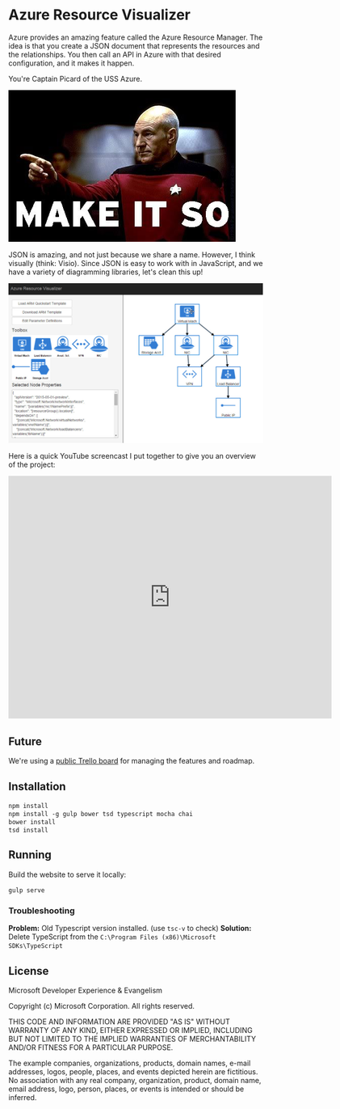 # Azure Resource Visualizer

Azure provides an amazing feature called the Azure Resource Manager. The idea is that you create a JSON document that represents the resources and the relationships. You then call an API in Azure with that desired configuration, and it makes it happen.

You're Captain Picard of the USS Azure.

![Make it So](make-it-so.jpg)

JSON is amazing, and not just because we share a name. However, I think visually (think: Visio). Since JSON is easy to work with in JavaScript, and we have a variety of diagramming libraries, let's clean this up!

![Azure Resource Manager Diagram](arm-diagram.jpg)

Here is a quick YouTube screencast I put together to give you an overview of the project:

<iframe width="640" height="480" src="https://www.youtube.com/embed/5xP1-IrtNMU?rel=0" frameborder="0" allowfullscreen></iframe>

## Future

We're using a [public Trello board](https://trello.com/b/41RiUCGs/azure-resource-visualizer) for managing the features and roadmap.

## Installation

	npm install
	npm install -g gulp bower tsd typescript mocha chai
	bower install
	tsd install

## Running

Build the website to serve it locally:

	gulp serve

### Troubleshooting

**Problem:** Old Typescript version installed. (use `tsc-v` to check)
**Solution:** Delete TypeScript from the `C:\Program Files (x86)\Microsoft SDKs\TypeScript`

## License

Microsoft Developer Experience & Evangelism

Copyright (c) Microsoft Corporation. All rights reserved.

THIS CODE AND INFORMATION ARE PROVIDED "AS IS" WITHOUT WARRANTY OF ANY KIND, EITHER EXPRESSED OR IMPLIED, INCLUDING BUT NOT LIMITED TO THE IMPLIED WARRANTIES OF MERCHANTABILITY AND/OR FITNESS FOR A PARTICULAR PURPOSE.

The example companies, organizations, products, domain names, e-mail addresses, logos, people, places, and events depicted herein are fictitious. No association with any real company, organization, product, domain name, email address, logo, person, places, or events is intended or should be inferred.
